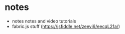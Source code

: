 # notes

- notes notes and video tutorials
- fabric.js stuff (https://jsfiddle.net/zeevi6/eecqL21a/)
